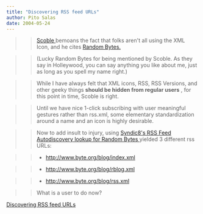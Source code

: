 ```yaml
---
title: "Discovering RSS feed URLs"
author: Pito Salas
date: 2004-05-24
---
```



>>

>> [Scoble ](<http://scoble.weblogs.com/>)bemoans the fact that folks aren't
all using the XML Icon, and he cites [Random
Bytes.](<http://www.byte.org/blog>)

>>

>> (Lucky Random Bytes for being mentioned by Scoble. As they say in
Holleywood, you can say anything you like about me, just as long as you spell
my name right.)

>>

>> While I have always felt that XML icons, RSS, RSS Versions, and other geeky
things **should be hidden from regular users** , for this point in time,
Scoble is right.

>>

>> Until we have nice 1-click subscribing with user meaningful gestures rather
than rss.xml, some elementary standardization around a name and an icon is
highly desirable.

>>

>> Now to add insult to injury, using [Syndic8's RSS Feed Autodiscovery lookup
for Random Bytes
](<http://www.syndic8.com/feedlist.php?ShowMatch=http%3A%2F%2Fwww.byte.org%2Fblog&ShowStatus=all>)yielded
3 different rss URLs:

>>

>>   * <http://www.byte.org/blog/index.xml>

>>   * <http://www.byte.org/blog/rblog.xml>

>>   * <http://www.byte.org/blog/rss.xml>

>>

>>

>> What is a user to do now?


[Discovering RSS feed URLs](None)
